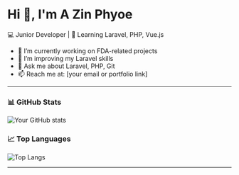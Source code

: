 # Hi 👋, I'm A Zin Phyoe  

💻 Junior Developer | 🌱 Learning Laravel, PHP, Vue.js  

- 🔭 I’m currently working on FDA-related projects  
- 🌱 I’m improving my Laravel skills  
- 💬 Ask me about Laravel, PHP, Git  
- 📫 Reach me at: [your email or portfolio link]  

---

### 📊 GitHub Stats
![Your GitHub stats](https://github-readme-stats.vercel.app/api?username=amie-frog&show_icons=true&theme=radical)

### 📈 Top Languages
![Top Langs](https://github-readme-stats.vercel.app/api/top-langs/?username=amie-frog&layout=compact&theme=radical)

---
